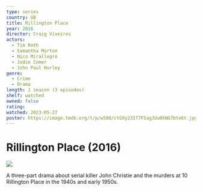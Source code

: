 ```yaml
---
type: series
country: GB
title: Rillington Place
year: 2016
director: Craig Viveiros
actors:
  - Tim Roth
  - Samantha Morton
  - Nico Mirallegro
  - Jodie Comer
  - John Paul Hurley
genre:
  - Crime
  - Drama
length: 1 season (3 episodes)
shelf: watched
owned: false
rating:
watched: 2023-05-27
poster: https://image.tmdb.org/t/p/w500/ctGXy23If7F5agJUu0kNG7bte6t.jpg
---
```


# Rillington Place (2016)

![](https://image.tmdb.org/t/p/w500/ctGXy23If7F5agJUu0kNG7bte6t.jpg)

A three-part drama about serial killer John Christie and the murders at 10 Rillington Place in the 1940s and early 1950s.